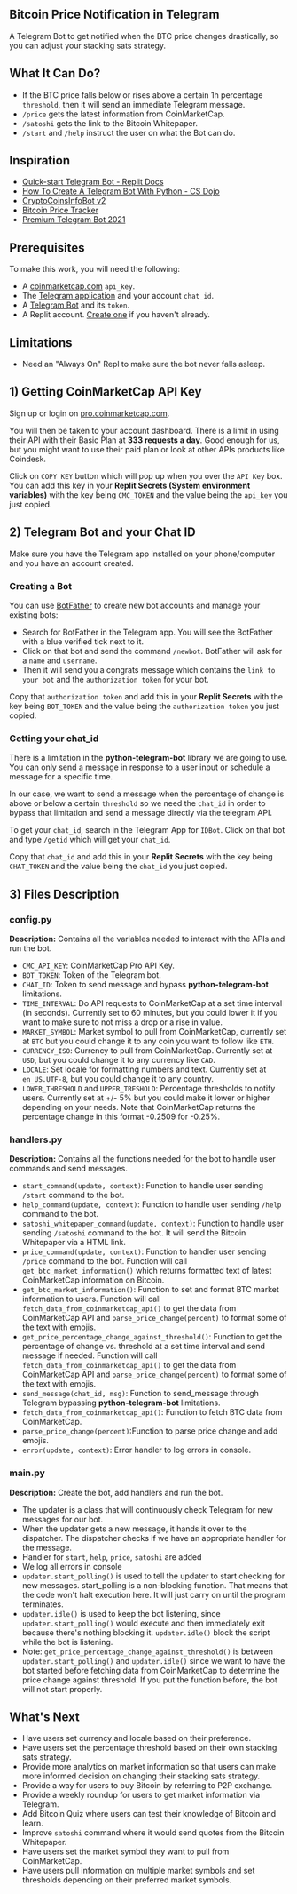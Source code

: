 ## Bitcoin Price Notification in Telegram
A Telegram Bot to get notified when the BTC price changes drastically, so you can adjust your stacking sats strategy.

## What It Can Do?
- If the BTC price falls below or rises above a certain 1h percentage  `threshold`, then it will send an immediate Telegram message.
- `/price` gets the latest  information from CoinMarketCap.
- `/satoshi` gets the link to the Bitcoin Whitepaper.
- `/start` and `/help` instruct the user on what the Bot can do.

## Inspiration
* [Quick-start Telegram Bot - Replit Docs](https://docs.replit.com/tutorials/18-telegram-bot#:~:text=To%20do%20this%2C%20start%20by,%2C%20click%20on%20%22start%22.)
* [How To Create A Telegram Bot With Python - CS Dojo](https://www.youtube.com/watch?v=NwBWW8cNCP4)
* [CryptoCoinsInfoBot v2](https://github.com/lytves/crypto-coins-info-bot-v2)
* [Bitcoin Price Tracker](https://github.com/leogaggl/bitcoin_price_tracker)
* [Premium Telegram Bot 2021](https://github.com/federicocotogno/premium_telegram_bot_2021)

## Prerequisites
To make this work, you will need the following:

* A [coinmarketcap.com](https://pro.coinmarketcap.com/) `api_key`.
* The [Telegram application](https://telegram.org/) and your account `chat_id`.
* A [Telegram Bot](https://core.telegram.org/bots) and its `token`.
* A Replit account. [Create one](https://replit.com/signup) if you haven't already.

## Limitations
* Need an "Always On" Repl to make sure the bot never falls asleep.

## 1) Getting CoinMarketCap API Key
Sign up or login on [pro.coinmarketcap.com](https://pro.coinmarketcap.com/).

You will then be taken to your account dashboard. There is a limit in using their API with their Basic Plan at **333 requests a day**. Good enough for us, but you might want to use their paid plan or look at other APIs products like Coindesk.

Click on `COPY KEY` button which will pop up when you over the `API Key` box. You can add this key in your **Replit Secrets (System environment variables)** with the key being `CMC_TOKEN` and the value being the `api_key` you just copied.

## 2) Telegram Bot and your Chat ID
Make sure you have the Telegram app installed on your phone/computer and you have an account created.

### Creating a Bot
You can use [BotFather](https://core.telegram.org/bots#6-botfather) to create new bot accounts and manage your existing bots:

* Search for BotFather in the Telegram app. You will see the BotFather with a blue verified tick next to it.
* Click on that bot and send the command `/newbot`. BotFather will ask for a `name` and `username`. 
* Then it will send you a congrats message which contains the `link to your bot` and the `authorization token` for your bot.

Copy that `authorization token` and add this in your **Replit Secrets** with the key being `BOT_TOKEN` and the value being the `authorization token` you just copied.

### Getting your chat_id
There is a limitation in the **python-telegram-bot** library we are going to use. You can only send a message in response to a user input or schedule a message for a specific time. 

In our case, we want to send a message when the percentage of change is above or below a certain `threshold` so we need the `chat_id` in order to bypass that limitation and send a message directly via the telegram API.

To get your `chat_id`, search in the Telegram App for `IDBot`. Click on that bot and type `/getid` which will get your `chat_id`.

Copy that `chat_id` and add this in your **Replit Secrets** with the key being `CHAT_TOKEN` and the value being the `chat_id` you just copied.

## 3) Files Description
### config.py
**Description:** Contains all the variables needed to interact with the APIs and run the bot.

* `CMC_API_KEY`: CoinMarketCap Pro API Key.
* `BOT_TOKEN`: Token of the Telegram bot.
* `CHAT_ID`: Token to send message and bypass **python-telegram-bot** limitations.
* `TIME_INTERVAL`: Do API requests to CoinMarketCap at a set time interval (in seconds). Currently set to 60 minutes, but you could lower it if you want to make sure to not miss a drop or a rise in value.
* `MARKET_SYMBOL`: Market symbol to pull from CoinMarketCap, currently set at `BTC` but you could change it to any coin you want to follow like `ETH`.
* `CURRENCY_ISO`: Currency to pull from CoinMarketCap. Currently set at `USD`, but you could change it to any currency  like `CAD`.
* `LOCALE`: Set locale for formatting numbers and text. Currently set at `en_US.UTF-8`, but you could change it to any country.
* `LOWER_THRESHOLD` and `UPPER_TRESHOLD`: Percentage thresholds to notify users. Currently set at +/- 5% but you could make it lower or higher depending on your needs. Note that CoinMarketCap returns the percentage change in this format -0.2509 for -0.25%.

### handlers.py
**Description:** Contains all the functions needed for the bot to handle user commands and send messages.
* `start_command(update, context)`: Function to handle user sending `/start` command to the bot.
* `help_command(update, context)`: Function to handle user sending `/help` command to the bot.
* `satoshi_whitepaper_command(update, context)`: Function to handle user sending `/satoshi` command to the bot. It will send the Bitcoin Whitepaper via a HTML link.
* `price_command(update, context)`: Function to handler user sending `/price` command to the bot. Function will call `get_btc_market_information()` which returns formatted text of latest CoinMarketCap information on Bitcoin.
* `get_btc_market_information()`: Function to set and format BTC market information to users. Function will call `fetch_data_from_coinmarketcap_api()` to get the data from CoinMarketCap API and `parse_price_change(percent)` to format some of the text with emojis. 
* `get_price_percentage_change_against_threshold()`: Function to get the percentage of change vs. threshold at a set time interval and send message if needed. Function will call `fetch_data_from_coinmarketcap_api()` to get the data from CoinMarketCap API and `parse_price_change(percent)` to format some of the text with emojis. 
* `send_message(chat_id, msg)`: Function to send_message through Telegram bypassing **python-telegram-bot** limitations.
* `fetch_data_from_coinmarketcap_api()`: Function to fetch BTC data from CoinMarketCap.
* `parse_price_change(percent)`:Function to parse price change and add emojis.
* `error(update, context)`: Error handler to log errors in console.

### main.py
**Description:** Create the bot, add handlers and run the bot.
* The updater is a class that will continuously check Telegram for new messages for our bot.
* When the updater gets a new message, it hands it over to the dispatcher. The dispatcher checks if we have an appropriate handler for the message. 
* Handler for `start`, `help`, `price`, `satoshi` are added
* We log all errors in console
* `updater.start_polling()` is used to tell the updater to start checking for new messages. start_polling is a non-blocking function. That means that the code won't halt execution here. It will just carry on until the program terminates.
* `updater.idle()` is used to keep the bot listening, since `updater.start_polling()` would execute and then immediately exit because there's nothing blocking it. `updater.idle()` block the script while the bot is listening.
* Note: `get_price_percentage_change_against_threshold()` is between `updater.start_polling()` and `updater.idle()` since we want to have the bot started before fetching data from CoinMarketCap to determine the price change against threshold. If you put the function before, the bot will not start properly.

## What's Next
* Have users set currency and locale based on their preference.
* Have users set the percentage threshold based on their own stacking sats strategy.
* Provide more analytics on market information so that users can make more informed decision on changing their stacking sats strategy.
* Provide a way for users to buy Bitcoin by referring to P2P exchange.
* Provide a weekly roundup for users to get market information via Telegram.
* Add Bitcoin Quiz where users can test their knowledge of Bitcoin and learn.
* Improve `satoshi` command where it would send quotes from the Bitcoin Whitepaper.
* Have users set the market symbol they want to pull from CoinMarketCap.
* Have users pull information on multiple market symbols and set thresholds depending on their preferred market symbols.